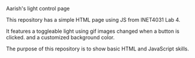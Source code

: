 Aarish's light control page

This repository has a simple HTML page using JS from INET4031 Lab 4. 

It features a toggleable light using gif images changed when a button is clicked. and a customized background color. 

The purpose of this repository is to show basic HTML and JavaScript skills.